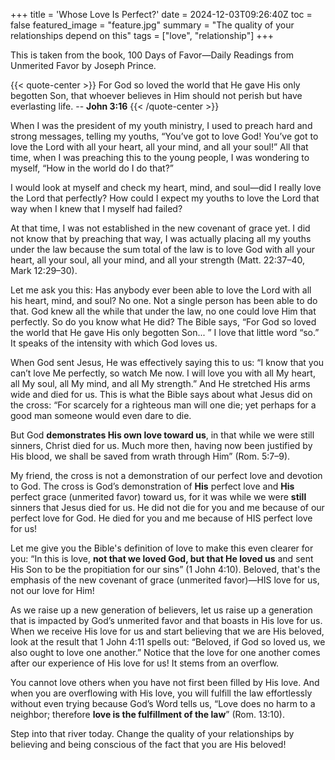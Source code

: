 +++
title = 'Whose Love Is Perfect?'
date = 2024-12-03T09:26:40Z
toc = false
featured_image = "feature.jpg"
summary = "The quality of your relationships depend on this"
tags = ["love", "relationship"]
+++

This is taken from the book, 100 Days of Favor—Daily Readings from Unmerited Favor
by Joseph Prince.

{{< quote-center >}}
For God so loved the world that He gave His only begotten Son, that whoever believes
in Him should not perish but have everlasting life. -- **John 3:16**
{{< /quote-center >}}

When I was the president of my youth ministry, I used to preach hard and strong
messages, telling my youths, “You’ve got to love God! You’ve got to love the Lord
with all your heart, all your mind, and all your soul!” All that time, when I was
preaching this to the young people, I was wondering to myself, “How in the world
do I do that?”

I would look at myself and check my heart, mind, and soul—did I really love the
Lord that perfectly? How could I expect my youths to love the Lord that way when
I knew that I myself had failed?

At that time, I was not established in the new covenant of grace yet. I did not know
that by preaching that way, I was actually placing all my youths under the law
because the sum total of the law is to love God with all your heart, all your soul,
all your mind, and all your strength (Matt. 22:37–40, Mark 12:29–30).

Let me ask you this: Has anybody ever been able to love the Lord with all his heart,
mind, and soul? No one. Not a single person has been able to do that. God knew all
the while that under the law, no one could love Him that perfectly. So do you know
what He did? The Bible says, “For God so loved the world that He gave His only
begotten Son... ” I love that little word “so.” It speaks of the intensity with
which God loves us.

When God sent Jesus, He was effectively saying this to us: “I know that you can’t
love Me perfectly, so watch Me now. I will love you with all My heart, all My soul,
all My mind, and all My strength.” And He stretched His arms wide and died for us.
This is what the Bible says about what Jesus did on the cross: “For scarcely for
a righteous man will one die; yet perhaps for a good man someone would even dare
to die.

But God **demonstrates His own love toward us**, in that while we were still
sinners, Christ died for us. Much more then, having now been justified by His blood,
we shall be saved from wrath through Him” (Rom. 5:7–9).

My friend, the cross is not a demonstration of our perfect love and devotion to God.
The cross is God’s demonstration of **His** perfect love and **His** perfect
grace (unmerited favor) toward us, for it was while we were **still** sinners that
Jesus died for us. He did not die for you and me because of our perfect love for
God. He died for you and me because of HIS perfect love for us!

Let me give you the Bible's definition of love to make this even clearer for you:
“In this is love, **not that we loved God, but that He loved us** and sent His Son
to be the propitiation for our sins” (1 John 4:10). Beloved, that's the emphasis
of the new covenant of grace (unmerited favor)—HIS love for us, not our love for
Him!

As we raise up a new generation of believers, let us raise up a generation that is
impacted by God’s unmerited favor and that boasts in His love for us. When we
receive His love for us and start believing that we are His beloved, look at the
result that 1 John 4:11 spells out: “Beloved, if God so loved us, we also ought to
love one another.” Notice that the love for one another comes after our experience
of His love for us! It stems from an overflow.

You cannot love others when you have not first been filled by His love. And when
you are overflowing with His love, you will fulfill the law effortlessly without
even trying because God’s Word tells us, “Love does no harm to a neighbor; therefore
**love is the fulfillment of the law**” (Rom. 13:10).

Step into that river today. Change the quality of your relationships by believing
and being conscious of the fact that you are His beloved!
